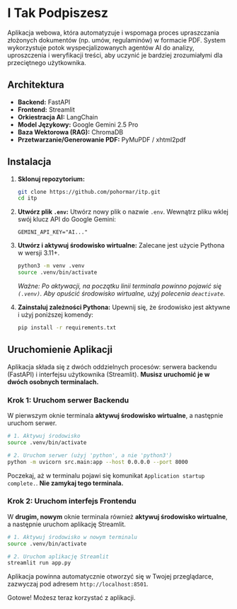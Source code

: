 # I Tak Podpiszesz

Aplikacja webowa, która automatyzuje i wspomaga proces upraszczania złożonych dokumentów (np. umów, regulaminów) w formacie PDF. System wykorzystuje potok wyspecjalizowanych agentów AI do analizy, uproszczenia i weryfikacji treści, aby uczynić je bardziej zrozumiałymi dla przeciętnego użytkownika.

## Architektura

*   **Backend:** FastAPI
*   **Frontend:** Streamlit
*   **Orkiestracja AI:** LangChain
*   **Model Językowy:** Google Gemini 2.5 Pro
*   **Baza Wektorowa (RAG):** ChromaDB
*   **Przetwarzanie/Generowanie PDF:** PyMuPDF / xhtml2pdf

## Instalacja

1.  **Sklonuj repozytorium:**
    ```bash
    git clone https://github.com/pohormar/itp.git
    cd itp
    ```

2.  **Utwórz plik `.env`:**
    Utwórz nowy plik o nazwie `.env`. Wewnątrz pliku wklej swój klucz API do Google Gemini:
    ```
    GEMINI_API_KEY="AI..."
    ```

3.  **Utwórz i aktywuj środowisko wirtualne:**
    Zalecane jest użycie Pythona w wersji 3.11+.
    ```bash
    python3 -m venv .venv
    source .venv/bin/activate
    ```
    *Ważne: Po aktywacji, na początku linii terminala powinno pojawić się `(.venv)`.*
    *Aby opuścić środowisko wirtualne, użyj polecenia `deactivate`.*

4.  **Zainstaluj zależności Pythona:**
    Upewnij się, że środowisko jest aktywne i użyj poniższej komendy:
    ```bash
    pip install -r requirements.txt
    ```

## Uruchomienie Aplikacji

Aplikacja składa się z dwóch oddzielnych procesów: serwera backendu (FastAPI) i interfejsu użytkownika (Streamlit). **Musisz uruchomić je w dwóch osobnych terminalach.**

### Krok 1: Uruchom serwer Backendu

W pierwszym oknie terminala **aktywuj środowisko wirtualne**, a następnie uruchom serwer.

```bash
# 1. Aktywuj środowisko
source .venv/bin/activate

# 2. Uruchom serwer (użyj 'python', a nie 'python3')
python -m uvicorn src.main:app --host 0.0.0.0 --port 8000
```
Poczekaj, aż w terminalu pojawi się komunikat `Application startup complete.`. **Nie zamykaj tego terminala.**

### Krok 2: Uruchom interfejs Frontendu

W **drugim, nowym** oknie terminala również **aktywuj środowisko wirtualne**, a następnie uruchom aplikację Streamlit.

```bash
# 1. Aktywuj środowisko w nowym terminalu
source .venv/bin/activate

# 2. Uruchom aplikację Streamlit
streamlit run app.py
```
Aplikacja powinna automatycznie otworzyć się w Twojej przeglądarce, zazwyczaj pod adresem `http://localhost:8501`.

Gotowe! Możesz teraz korzystać z aplikacji. 